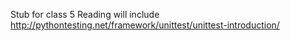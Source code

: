 Stub for class 5
Reading will include
http://pythontesting.net/framework/unittest/unittest-introduction/
